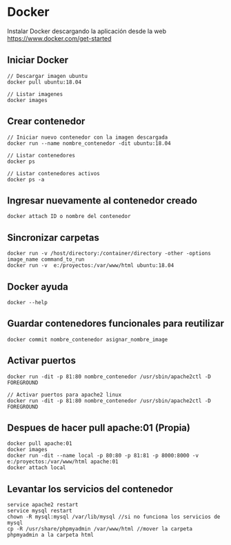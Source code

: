 # Docker

Instalar Docker descargando la aplicación desde la web 
https://www.docker.com/get-started

## Iniciar Docker

    // Descargar imagen ubuntu
    docker pull ubuntu:18.04

    // Listar imagenes
    docker images

## Crear contenedor

    // Iniciar nuevo contenedor con la imagen descargada
    docker run --name nombre_contenedor -dit ubuntu:18.04

    // Listar contenedores
    docker ps

    // Listar contenedores activos
    docker ps -a

## Ingresar nuevamente al contenedor creado

    docker attach ID o nombre del contenedor  

## Sincronizar carpetas

    docker run -v /host/directory:/container/directory -other -options image_name command_to_run 
    docker run -v  e:/proyectos:/var/www/html ubuntu:18.04

## Docker ayuda

    docker --help

## Guardar contenedores funcionales para reutilizar

    docker commit nombre_contenedor asignar_nombre_image

## Activar puertos

    docker run -dit -p 81:80 nombre_contenedor /usr/sbin/apache2ctl -D FOREGROUND

    // Activar puertos para apache2 linux
    docker run -dit -p 81:80 nombre_contenedor /usr/sbin/apache2ctl -D FOREGROUND

## Despues de hacer pull apache:01 (Propia)

	docker pull apache:01
	docker images
	docker run -dit --name local -p 80:80 -p 81:81 -p 8000:8000 -v e:/proyectos:/var/www/html apache:01
	docker attach local

## Levantar los servicios del contenedor

	service apache2 restart
	service mysql restart
	chown -R mysql:mysql /var/lib/mysql //si no funciona los servicios de mysql
	cp -R /usr/share/phpmyadmin /var/www/html //mover la carpeta phpmyadmin a la carpeta html